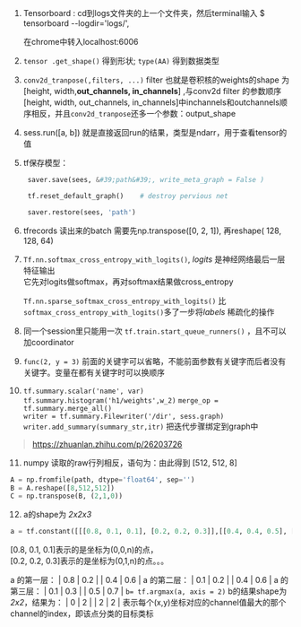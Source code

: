1. Tensorboard : cd到logs文件夹的上一个文件夹，然后terminal输入 $ tensorboard --logdir='logs/', 

   在chrome中转入localhost:6006

2. `tensor .get_shape()` 得到形状;    `type(AA)` 得到数据类型

3. `conv2d_tranpose(,filters, ...)` filter 也就是卷积核的weights的shape 为[height, width,**out_channels, in_channels**] ,与conv2d filter 的参数顺序[height, width, out_channels,  in_channels]中inchannels和outchannels顺序相反，并且`conv2d_tranpose`还多一个参数：output_shape

4. sess.run([a, b]) 就是直接返回run的结果，类型是ndarr，用于查看tensor的值

5. tf保存模型：
   ``` python
    saver.save(sees, &#39;path&#39;, write_meta_graph = False )

    tf.reset_default_graph()    # destroy pervious net

    saver.restore(sees, 'path') 
   ```
6. tfrecords 读出来的batch 需要先np.transpose([0, 2, 1]), 再reshape( 128, 128, 64)

7. ```Tf.nn.softmax_cross_entropy_with_logits()```, *logits* 是神经网络最后一层特征输出  
      它先对logits做softmax，再对softmax结果做cross_entropy   

      `Tf.nn.sparse_softmax_cross_entropy_with_logits()` 比`softmax_cross_entropy_with_logits()`多了一步将*labels* 稀疏化的操作

8. 同一个session里只能用一次 `tf.train.start_queue_runners()` ，且不可以加coordinator

9. `func(2, y = 3)` 前面的关键字可以省略，不能前面参数有关键字而后者没有关键字。变量在都有关键字时可以换顺序

10. ​`tf.summary.scalar('name', var)`   
   `tf.summary.histogram('h1/weights',w_2)`
   `merge_op = tf.summary.merge_all()`   
   `writer = tf.summary.Filewriter('/dir', sess.graph)`   
   `writer.add_summary(summary_str,itr)` 把迭代步骤绑定到graph中
   > https://zhuanlan.zhihu.com/p/26203726  

11.  numpy 读取的raw行列相反，语句为：由此得到 [512, 512, 8]
```python
A = np.fromfile(path, dtype='float64', sep='')
B = A.reshape([8,512,512])
C = np.transpose(B, (2,1,0))
```
12.  a的shape为 *2x2x3*
```python
a = tf.constant([[[0.8, 0.1, 0.1], [0.2, 0.2, 0.3]],[[0.4, 0.4, 0.5], [0.6, 0.6, 0.7]]])
```
[0.8, 0.1, 0.1]表示的是坐标为(0,0,n)的点，  
[0.2, 0.2, 0.3]表示的是坐标为(0,1,n)的点。。。

a 的第一层：
| 0.8 | 0.2 |
| 0.4 | 0.6 |
a 的第二层：
| 0.1 | 0.2 |
| 0.4 | 0.6 |
a 的第三层：
| 0.1 | 0.3 |
| 0.5 | 0.7 |
`b= tf.argmax(a, axis = 2)` b的结果shape为*2x2*，结果为：
| 0 | 2 |
| 2 | 2 |
表示每个(x,y)坐标对应的channel值最大的那个channel的index，即该点分类的目标类标
